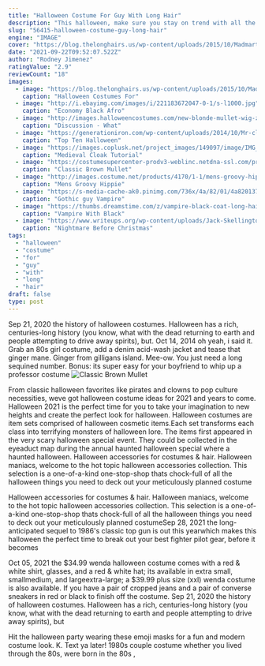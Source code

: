 ```yaml
---
title: "Halloween Costume For Guy With Long Hair"
description: "This halloween, make sure you stay on trend with all the hottest and most popular halloween costume ideas! we have brand new 2021 costumes based on your favorite pop culture events and movies from"
slug: "56415-halloween-costume-guy-long-hair"
engine: "IMAGE"
cover: "https://blog.thelonghairs.us/wp-content/uploads/2015/10/Madmartigan.jpg"
date: "2021-09-22T09:52:07.522Z"
author: "Rodney Jimenez"
ratingValue: "2.9"
reviewCount: "18"
images:
  - image: "https://blog.thelonghairs.us/wp-content/uploads/2015/10/Madmartigan.jpg"
    caption: "Halloween Costumes For"
  - image: "http://i.ebayimg.com/images/i/221183672047-0-1/s-l1000.jpg"
    caption: "Economy Black Afro"
  - image: "http://images.halloweencostumes.com/new-blonde-mullet-wig-zoom.jpg"
    caption: "Discussion - What"
  - image: "https://generationiron.com/wp-content/uploads/2014/10/Mr-clean.jpg"
    caption: "Top Ten Halloween"
  - image: "https://images.coplusk.net/project_images/149097/image/IMG_0167.jpg"
    caption: "Medieval Cloak Tutorial"
  - image: "https://costumesupercenter-prodv3-weblinc.netdna-ssl.com/product_images/classic-brown-mullet-wig/573d463a69702d70de00117b/zoom.jpg?c=1464110374"
    caption: "Classic Brown Mullet"
  - image: "http://images.costume.net/products/4170/1-1/mens-groovy-hippie-wig.jpg"
    caption: "Mens Groovy Hippie"
  - image: "https://s-media-cache-ak0.pinimg.com/736x/4a/82/01/4a8201370e29742903cd3a7610644048.jpg"
    caption: "Gothic guy Vampire"
  - image: "https://thumbs.dreamstime.com/z/vampire-black-coat-long-hair-sad-dark-31307542.jpg"
    caption: "Vampire With Black"
  - image: "https://www.writeups.org/wp-content/uploads/Jack-Skellington-Nightmare-Before-Christmas-a.jpg"
    caption: "Nightmare Before Christmas"
tags:
  - "halloween"
  - "costume"
  - "for"
  - "guy"
  - "with"
  - "long"
  - "hair"
draft: false
type: post
---
```


Sep 21, 2020 the history of halloween costumes. Halloween has a rich, centuries-long history (you know, what with the dead returning to earth and people attempting to drive away spirits), but. Oct 14, 2014 oh yeah, i said it. Grab an 80s girl costume, add a denim acid-wash jacket and tease that ginger mane. Ginger from gilligans island. Mee-ow. You just need a long sequined number. Bonus: its super easy for your boyfriend to whip up a professor costume
![Classic Brown Mullet](https://costumesupercenter-prodv3-weblinc.netdna-ssl.com/product_images/classic-brown-mullet-wig/573d463a69702d70de00117b/zoom.jpg?c=1464110374 "Classic Brown Mullet")

From classic halloween favorites like pirates and clowns to pop culture necessities, weve got halloween costume ideas for 2021 and years to come. Halloween 2021 is the perfect time for you to take your imagination to new heights and create the perfect look for halloween. Halloween costumes are item sets comprised of halloween cosmetic items.Each set transforms each class into terrifying monsters of halloween lore. The items first appeared in the very scary halloween special event. They could be collected in the eyeaduct map during the annual haunted halloween special where a haunted halloween. Halloween accessories for costumes &amp; hair. Halloween maniacs, welcome to the hot topic halloween accessories collection. This selection is a one-of-a-kind one-stop-shop thats chock-full of all the halloween things you need to deck out your meticulously planned costume
<!--inArticleAds-->

<!--galleryOne-->

Halloween accessories for costumes & hair. Halloween maniacs, welcome to the hot topic halloween accessories collection. This selection is a one-of-a-kind one-stop-shop thats chock-full of all the halloween things you need to deck out your meticulously planned costumeSep 28, 2021 the long-anticipated sequel to 1986's classic top gun is out this yearwhich makes this halloween the perfect time to break out your best fighter pilot gear, before it becomes
<!--inArticleAds-->

<!--galleryTwo-->

Oct 05, 2021 the $34.99 wenda halloween costume comes with a red & white shirt, glasses, and a red & white hat; its available in extra small, smallmedium, and largeextra-large; a $39.99 plus size (xxl) wenda costume is also available. If you have a pair of cropped jeans and a pair of converse sneakers in red or black to finish off the costume. Sep 21, 2020 the history of halloween costumes. Halloween has a rich, centuries-long history (you know, what with the dead returning to earth and people attempting to drive away spirits), but
<!--galleryThree-->

Hit the halloween party wearing these emoji masks for a fun and modern costume look. K. Text ya later! 1980s couple costume whether you lived through the 80s, were born in the 80s ,